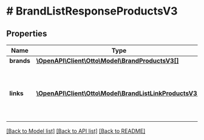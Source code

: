 # # BrandListResponseProductsV3

## Properties

Name | Type | Description | Notes
------------ | ------------- | ------------- | -------------
**brands** | [**\OpenAPI\Client\Otto\Model\BrandProductsV3[]**](BrandProductsV3.md) |  | [optional]
**links** | [**\OpenAPI\Client\Otto\Model\BrandListLinkProductsV3[]**](BrandListLinkProductsV3.md) | a list of links that can be used for pagination (among others). | [optional]

[[Back to Model list]](../../README.md#models) [[Back to API list]](../../README.md#endpoints) [[Back to README]](../../README.md)
